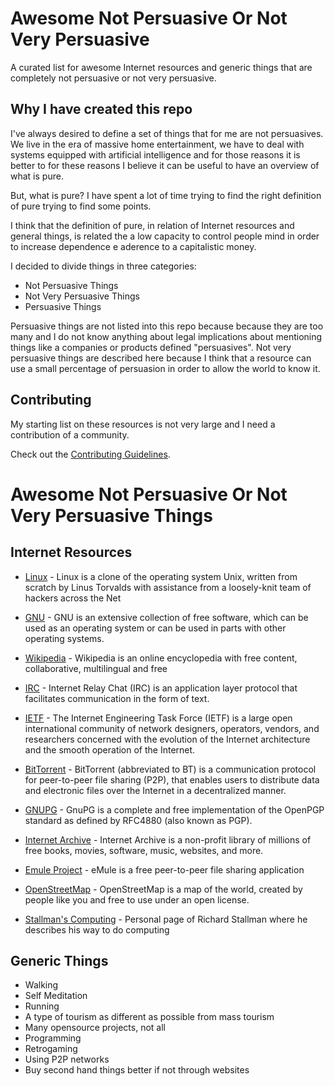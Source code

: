 # Awesome Not Persuasive Or Not Very Persuasive

A curated list for awesome Internet resources and generic things that are completely not persuasive or not very persuasive.

## Why I have created this repo

I've always desired to define a set of things that for me are not persuasives. We live in the era of massive home entertainment, we have to deal with systems equipped with artificial intelligence and for those reasons it is better to for these reasons I believe it can be useful to have an overview of what is pure.

But, what is pure? I have spent a lot of time trying to find the right definition of pure trying to find some points.

I think that the definition of pure, in relation of Internet resources and general things, is related the a low capacity to control people mind in order to increase dependence e aderence to a capitalistic money.

I decided to divide things in three categories:

* Not Persuasive Things
* Not Very Persuasive Things
* Persuasive Things

Persuasive things are not listed into this repo because because they are too many and I do not know anything about legal implications about mentioning things like a companies or products defined "persuasives". Not very persuasive things are described here because I think that a resource can use a small percentage of persuasion in order to allow the world to know it.

## Contributing

My starting list on these resources is not very large and I need a contribution of a community.

Check out the [Contributing Guidelines](https://github.com/lucky-sideburn/Awesome-Not-Persuasive-Or-Not-Very-Persuasive/blob/master/CONTRIBUTING.md).

# Awesome Not Persuasive Or Not Very Persuasive Things

## Internet Resources

- [Linux](https://www.kernel.org/) - Linux is a clone of the operating system Unix, written from scratch by
  Linus Torvalds with assistance from a loosely-knit team of hackers across
  the Net

- [GNU](https://www.gnu.org/) - GNU is an extensive collection of free software, which can be used as an operating system or can be used in parts with other operating systems.

- [Wikipedia](https://it.wikipedia.org) - Wikipedia is an online encyclopedia with free content, collaborative, multilingual and free

- [IRC](https://en.wikipedia.org/wiki/Internet_Relay_Chat) - Internet Relay Chat (IRC) is an application layer protocol that facilitates communication in the form of text.

- [IETF](https://www.ietf.org/) - The Internet Engineering Task Force (IETF) is a large open international community of network designers, operators, vendors, and researchers concerned with the evolution of the Internet architecture and the smooth operation of the Internet.

- [BitTorrent](https://en.wikipedia.org/wiki/BitTorrent) - BitTorrent (abbreviated to BT) is a communication protocol for peer-to-peer file sharing (P2P), that enables users to distribute data and electronic files over the Internet in a decentralized manner.

- [GNUPG](https://gnupg.org/) - GnuPG is a complete and free implementation of the OpenPGP standard as defined by RFC4880 (also known as PGP).

- [Internet Archive](https://archive.org/) - Internet Archive is a non-profit library of millions of free books, movies, software, music, websites, and more. 

- [Emule Project](https://www.emule-project.net/) - eMule is a free peer-to-peer file sharing application

- [OpenStreetMap](https://www.openstreetmap.org) - OpenStreetMap is a map of the world, created by people like you and free to use under an open license.

- [Stallman's Computing](https://stallman.org/stallman-computing.html) - Personal page of Richard Stallman where he describes his way to do computing


## Generic Things

- Walking
- Self Meditation
- Running
- A type of tourism as different as possible from mass tourism
- Many opensource projects, not all
- Programming
- Retrogaming
- Using P2P networks
- Buy second hand things better if not through websites